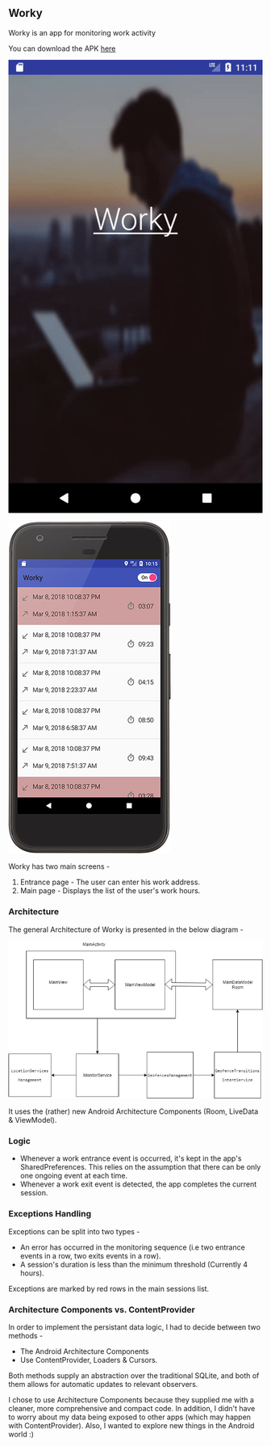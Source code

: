 ## Worky
Worky is an app for monitoring work activity

You can download the APK [here](https://github.com/Tofira/Worky/blob/master/worky.apk?raw=true)


![Alt Text](https://raw.githubusercontent.com/Tofira/Worky/master/worky_gif.gif)



![Alt Text](https://raw.githubusercontent.com/Tofira/Worky/master/main_screen.png)

Worky has two main screens - 
1. Entrance page - The user can enter his work address.
2. Main page - Displays the list of the user's work hours.

### Architecture

The general Architecture of Worky is presented in the below diagram - 

![Alt Text](https://raw.githubusercontent.com/Tofira/Worky/master/Worky%20Diagram.png)

It uses the (rather) new Android Architecture Components (Room, LiveData & ViewModel).

### Logic
* Whenever a work entrance event is occurred, it's kept in the app's SharedPreferences. This relies on the assumption that there can be only one ongoing event at each time.
* Whenever a work exit event is detected, the app completes the current session.

### Exceptions Handling
Exceptions can be split into two types - 
* An error has occurred in the monitoring sequence (i.e two entrance events in a row, two exits events in a row).
* A session's duration is less than the minimum threshold (Currently 4 hours).

Exceptions are marked by red rows in the main sessions list.

### Architecture Components vs. ContentProvider
In order to implement the persistant data logic, I had to decide between two methods - 
* The Android Architecture Components
* Use ContentProvider, Loaders & Cursors.

Both methods supply an abstraction over the traditional SQLite, and both of them allows for automatic updates to relevant observers.

I chose to use Architecture Components because they supplied me with a cleaner, more comprehensive and compact code. In addition, I didn't have to worry about my data being exposed to other apps (which may happen with ContentProvider).
Also, I wanted to explore new things in the Android world :)
